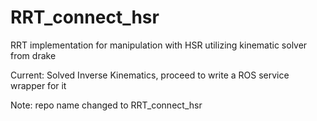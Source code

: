 # RRT_connect_hsr
RRT implementation for manipulation with HSR utilizing kinematic solver from drake

Current: Solved Inverse Kinematics, proceed to write a ROS service wrapper for it

Note: repo name changed to RRT_connect_hsr